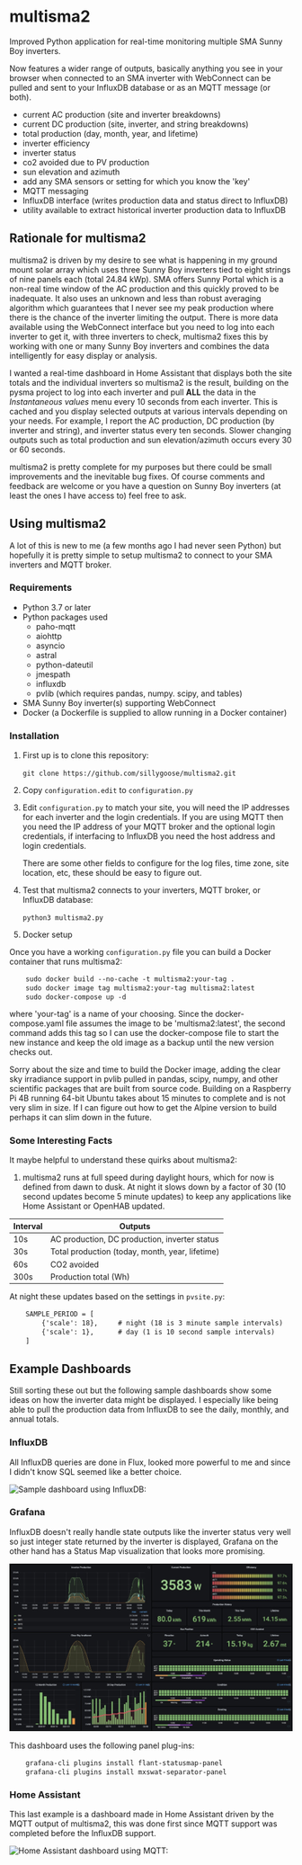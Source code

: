 # multisma2
Improved Python application for real-time monitoring multiple SMA Sunny Boy inverters.

Now features a wider range of outputs, basically anything you see in your browser when connected to an SMA inverter with WebConnect can be pulled and sent to your InfluxDB database or as an MQTT message (or both).

- current AC production (site and inverter breakdowns)
- current DC production (site, inverter, and string breakdowns)
- total production (day, month, year, and lifetime)
- inverter efficiency
- inverter status
- co2 avoided due to PV production
- sun elevation and azimuth
- add any SMA sensors or setting for which you know the 'key'
- MQTT messaging
- InfluxDB interface (writes production data and status direct to InfluxDB)
- utility available to extract historical inverter production data to InfluxDB

## Rationale for multisma2
multisma2 is driven by my desire to see what is happening in my ground mount solar array which uses three Sunny Boy inverters tied to eight strings of nine panels each (total 24.84 kWp).  SMA offers Sunny Portal which is a non-real time window of the AC production and this quickly proved to be inadequate.  It also uses an unknown and less than robust averaging algorithm which guarantees that I never see my peak production where there is the chance of the inverter limiting the output.  There is more data available using the WebConnect interface but you need to log into each inverter to get it, with three inverters to check, multisma2 fixes this by working with one or many Sunny Boy inverters and combines the data intelligently for easy display or analysis.

I wanted a real-time dashboard in Home Assistant that displays both the site totals and the individual inverters so multisma2 is the result, building on the pysma project to log into each inverter and pull **ALL** the data in the *Instantaneous values* menu every 10 seconds from each inverter.  This is cached and you display selected outputs at various intervals depending on your needs.  For example, I report the AC production, DC production (by inverter and string), and inverter status every ten seconds.  Slower changing outputs such as total production and sun elevation/azimuth occurs every 30 or 60 seconds.

multisma2 is pretty complete for my purposes but there could be small improvements and the inevitable bug fixes. Of course comments and feedback are welcome or you have a question on Sunny Boy inverters (at least the ones I have access to) feel free to ask.

## Using multisma2
A lot of this is new to me (a few months ago I had never seen Python) but hopefully it is pretty simple to setup multisma2 to connect to your SMA inverters and MQTT broker. 
### Requirements
- Python 3.7 or later
- Python packages used
    - paho-mqtt
    - aiohttp
    - asyncio
    - astral
    - python-dateutil
    - jmespath
    - influxdb
    - pvlib (which requires pandas, numpy. scipy, and tables)
- SMA Sunny Boy inverter(s) supporting WebConnect
- Docker (a Dockerfile is supplied to allow running in a Docker container)

### Installation
1.  First up is to clone this repository:

    `git clone https://github.com/sillygoose/multisma2.git`

2.  Copy `configuration.edit` to `configuration.py`

3.  Edit `configuration.py` to match your site, you will need the IP addresses for each inverter and the login credentials.  If you are using MQTT then you need the IP address of your MQTT broker and the optional login credentials, if interfacing to InfluxDB you need the host address and login credentials.

    There are some other fields to configure for the log files, time zone, site location, etc, these should be easy to figure out.

4.  Test that multisma2 connects to your inverters, MQTT broker, or InfluxDB database:

    `python3 multisma2.py`

5.  Docker setup

Once you have a working `configuration.py` file you can build a Docker container that runs multisma2:

```
    sudo docker build --no-cache -t multisma2:your-tag .
    sudo docker image tag multisma2:your-tag multisma2:latest
    sudo docker-compose up -d
```

where 'your-tag' is a name of your choosing.  Since the docker-compose.yaml file assumes the image to be 'multisma2:latest', the second command adds this tag so I can use the docker-compose file to start the new instance and keep the old image as a backup until the new version checks out.

Sorry about the size and time to build the Docker image, adding the clear sky irradiance support in pvlib  pulled in pandas, scipy, numpy, and other scientific packages that are built from source code.  Building on a Raspberry Pi 4B running 64-bit Ubuntu takes about 15 minutes to complete and is not very slim in size.  If I can figure out how to get the Alpine version to build perhaps it can slim down in the future.

### Some Interesting Facts
It maybe helpful to understand these quirks about multisma2:

1.  multisma2 runs at full speed during daylight hours, which for now is defined from dawn to dusk.  At night it slows down by a factor of 30 (10 second updates become 5 minute updates) to keep any applications like Home Assistant or OpenHAB updated.

| Interval | Outputs |
| --- | --------- |
| 10s | AC production, DC production, inverter status |
| 30s | Total production (today, month, year, lifetime) |
| 60s | CO2 avoided |
| 300s | Production total (Wh) |

At night these updates based on the settings in `pvsite.py`: 
```
    SAMPLE_PERIOD = [
        {'scale': 18},     # night (18 is 3 minute sample intervals)
        {'scale': 1},      # day (1 is 10 second sample intervals)
    ]
```

## Example Dashboards
Still sorting these out but the following sample dashboards show some ideas on how the inverter data might be displayed.  I especially like being able to pull the production data from InfluxDB to see the daily, monthly, and annual totals.

### InfluxDB
All InfluxDB queries are done in Flux, looked more powerful to me and since I didn't know SQL seemed like a better choice.

![Sample dashboard using InfluxDB:](https://raw.githubusercontent.com/sillygoose/multisma2/main/images/influxdb-production.jpg)

### Grafana
InfluxDB doesn't really handle state outputs like the inverter status very well so just integer state returned by the inverter is displayed, Grafana on the other hand has a Status Map visualization that looks more promising.

![Sample inverter status dashboard using Grafana:](https://raw.githubusercontent.com/sillygoose/multisma2/main/images/grafana-production.jpg)

This dashboard uses the following panel plug-ins:
```
    grafana-cli plugins install flant-statusmap-panel
    grafana-cli plugins install mxswat-separator-panel
```

### Home Assistant
This last example is a dashboard made in Home Assistant driven by the MQTT output of multisma2, this was done first since MQTT support was completed before the InfluxDB support.

![Home Assistant dashboard using MQTT:](https://raw.githubusercontent.com/sillygoose/multisma2/main/images/home-assistant-production.jpg)
